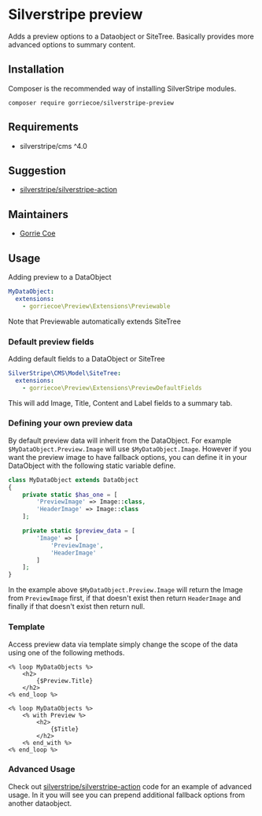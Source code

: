 # Silverstripe preview
Adds a preview options to a Dataobject or SiteTree.  Basically provides more advanced options to summary content.

## Installation
Composer is the recommended way of installing SilverStripe modules.
```
composer require gorriecoe/silverstripe-preview
```

## Requirements

- silverstripe/cms ^4.0

## Suggestion

- [silverstripe/silverstripe-action](https://github.com/gorriecoe/silverstripe-action)

## Maintainers

- [Gorrie Coe](https://github.com/gorriecoe)

## Usage
Adding preview to a DataObject

```yml
MyDataObject:
  extensions:
    - gorriecoe\Preview\Extensions\Previewable
```
Note that Previewable automatically extends SiteTree

### Default preview fields
Adding default fields to a DataObject or SiteTree

```yml
SilverStripe\CMS\Model\SiteTree:
  extensions:
    - gorriecoe\Preview\Extensions\PreviewDefaultFields
```
This will add Image, Title, Content and Label fields to a summary tab.

### Defining your own preview data
By default preview data will inherit from the DataObject.  For example `$MyDataObject.Preview.Image` will use `$MyDataObject.Image`.
However if you want the preview image to have fallback options, you can define it in your DataObject with the following static variable define.

```php
class MyDataObject extends DataObject
{
    private static $has_one = [
        'PreviewImage' => Image::class,
        'HeaderImage' => Image::class
    ];

    private static $preview_data = [
        'Image' => [
            'PreviewImage',
            'HeaderImage'
        ]
    ];
}
```
In the example above `$MyDataObject.Preview.Image` will return the Image from `PreviewImage` first, if that doesn't exist then return `HeaderImage` and finally if that doesn't exist then return null.

### Template
Access preview data via template simply change the scope of the data using one of the following methods.
```
<% loop MyDataObjects %>
    <h2>
        {$Preview.Title}
    </h2>
<% end_loop %>
```

```
<% loop MyDataObjects %>
    <% with Preview %>
        <h2>
            {$Title}
        </h2>
    <% end_with %>
<% end_loop %>
```

### Advanced Usage
Check out [silverstripe/silverstripe-action](https://github.com/gorriecoe/silverstripe-action) code for an example of advanced usage.  In it you will see you can prepend additional fallback options from another dataobject.
